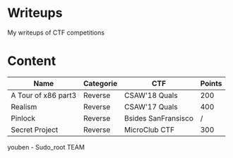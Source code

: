 # Writeups

My writeups of CTF competitions


# Content

|Name|Categorie|CTF|Points|
|----|---------|---|---------|
|A Tour of x86 part3|Reverse|CSAW'18 Quals|200|
|Realism|Reverse|CSAW'17 Quals|400|
|Pinlock|Reverse|Bsides SanFransisco|/|
|Secret Project|Reverse|MicroClub CTF|300|


youben - Sudo_root TEAM

